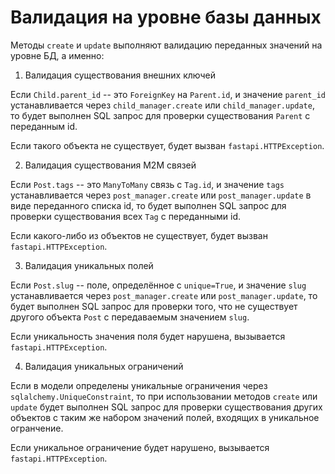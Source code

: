 # Валидация на уровне базы данных

Методы `create` и `update` выполняют валидацию переданных значений на уровне БД, а именно:

1. Валидация существования внешних ключей

Ecли `Child.parent_id` -- это `ForeignKey` на `Parent.id`, и значение `parent_id` устанавливается
через `child_manager.create` или `child_manager.update`, то будет выполнен SQL запрос для проверки
существования `Parent` с переданным id.

Если такого объекта не существует, будет вызван `fastapi.HTTPException`.

2. Валидация существования M2M связей

Ecли `Post.tags` -- это `ManyToMany` связь с  `Tag.id`, и значение `tags` устанавливается
через `post_manager.create` или `post_manager.update` в виде переданного списка id,
то будет выполнен SQL запрос для проверки существования всех `Tag` с переданными id.

Если какого-либо из объектов не существует, будет вызван `fastapi.HTTPException`.

3. Валидация уникальных полей

Ecли `Post.slug` -- поле, определённое с `unique=True`, и значение `slug` устанавливается
через `post_manager.create` или `post_manager.update`, то будет выполнен SQL запрос для 
проверки того, что не существует другого объекта `Post` с передаваемым значением `slug`.

Если уникальность значения поля будет нарушена, вызывается `fastapi.HTTPException`.

4. Валидация уникальных ограничений

Если в модели определены уникальные ограничения через `sqlalchemy.UniqueConstraint`, то
при использовании методов `create` или `update` будет выполнен SQL запрос для проверки
существования других объектов с таким же набором значений полей, входящих в уникальное огранчение.

Если уникальное ограничение будет нарушено, вызывается `fastapi.HTTPException`.